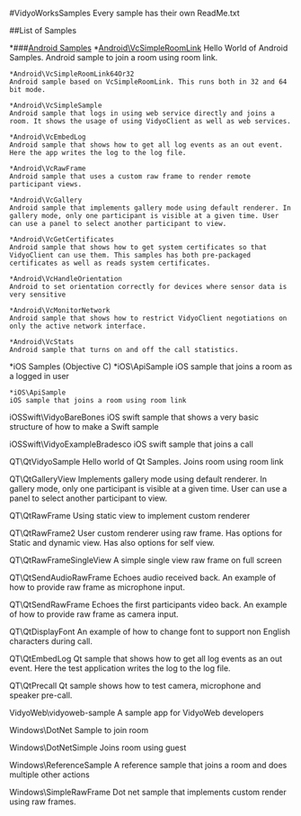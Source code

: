 #VidyoWorksSamples
Every sample has their own ReadMe.txt

##List of Samples

*###[Android Samples](https://github.com/dineshsinha/VidyoWorksSamples/tree/master/Android)
	*[Android\VcSimpleRoomLink](https://github.com/dineshsinha/VidyoWorksSamples/tree/master/Android/VcSimpleRoomLink)
	 Hello World of Android Samples. Android sample to join a room using room link.

	*Android\VcSimpleRoomLink64Or32
	Android sample based on VcSimpleRoomLink. This runs both in 32 and 64 bit mode.

	*Android\VcSimpleSample
	Android sample that logs in using web service directly and joins a room. It shows the usage of using VidyoClient as well as web services.

	*Android\VcEmbedLog
	Android sample that shows how to get all log events as an out event. Here the app writes the log to the log file.

	*Android\VcRawFrame
	Android sample that uses a custom raw frame to render remote participant views.

	*Android\VcGallery
	Android sample that implements gallery mode using default renderer. In gallery mode, only one participant is visible at a given time. User can use a panel to select another participant to view.

	*Android\VcGetCertificates
	Android sample that shows how to get system certificates so that VidyoClient can use them. This samples has both pre-packaged certificates as well as reads system certificates.

	*Android\VcHandleOrientation
	Android to set orientation correctly for devices where sensor data is very sensitive

	*Android\VcMonitorNetwork
	Android sample that shows how to restrict VidyoClient negotiations on only the active network interface.

	*Android\VcStats
	Android sample that turns on and off the call statistics.

*iOS Samples (Objective C)
	*iOS\ApiSample
	iOS sample that joins a room as a logged in user

	*iOS\ApiSample
	iOS sample that joins a room using room link

	
iOSSwift\VidyoBareBones
iOS swift sample that shows a very basic structure of how to make a Swift sample

iOSSwift\VidyoExampleBradesco
iOS swift sample that joins a call

QT\QtVidyoSample
Hello world of Qt Samples. Joins room using room link

QT\QtGalleryView
Implements gallery mode using default renderer. In gallery mode, only one participant is visible at a given time. User can use a panel to select another participant to view.

QT\QtRawFrame
Using static view to implement custom renderer

QT\QtRawFrame2
User custom renderer using raw frame. Has options for Static and dynamic view. Has also options for self view.

QT\QtRawFrameSingleView
A simple single view raw frame on full screen

QT\QtSendAudioRawFrame
Echoes audio received back. An example of how to provide raw frame as microphone input.

QT\QtSendRawFrame
Echoes the first participants video back. An example of how to provide raw frame as camera input.

QT\QtDisplayFont
An example of how to change font to support non English characters during call.

QT\QtEmbedLog
Qt sample that shows how to get all log events as an out event. Here the test application writes the log to the log file.

QT\QtPrecall
Qt sample shows how to test camera, microphone and speaker pre-call.

VidyoWeb\vidyoweb-sample
A sample app for VidyoWeb developers

Windows\DotNet
Sample to join room


Windows\DotNetSimple
Joins room using guest

Windows\ReferenceSample
A reference sample that joins a room and does multiple other actions

Windows\SimpleRawFrame
Dot net sample that implements custom render using raw frames.


